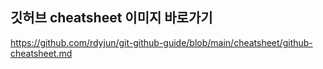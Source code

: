 ## 깃허브 cheatsheet 이미지 바로가기

https://github.com/rdyjun/git-github-guide/blob/main/cheatsheet/github-cheatsheet.md
